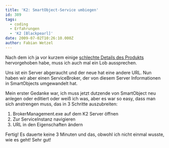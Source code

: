 ```yaml
---
title: 'K2: SmartObject-Service umbiegen'
id: 389
tags:
  - coding
  - Erfahrungen
  - 'K2 [Blackpearl]'
date: 2009-07-02T10:26:10.000Z
author: Fabian Wetzel
---
```


Nach dem ich ja vor kurzem einige [schlechte Details des Produkts](https://fabse.net/blog/2009/06/30/k2-blackpearl-gotchas/) hervorgehoben habe, muss ich auch mal ein Lob aussprechen.

Uns ist ein Server abgeraucht und der neue hat eine andere URL. Nun haben wir aber einen ServiceBroker, der von diesem Server Informationen in SmartObjects umgewandelt hat.

Mein erster Gedanke war, ich muss jetzt dutzende von SmartObject neu anlegen oder editiert oder weiß ich was, aber es war so easy, dass man sich anstrengen muss, das in 3 Schritte auszubreiten:

1.  BrokerManagement.exe auf dem K2 Server öffnen
2.  Zur ServiceInstanz navigieren
3.  URL in den Eigenschaften ändern  

Fertig! Es dauerte keine 3 Minuten und das, obwohl ich nicht einmal wusste, wie es geht! Sehr gut!
